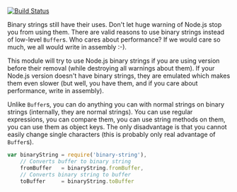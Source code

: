 [![Build Status](https://secure.travis-ci.org/GlitchMr/binary-string.png?branch=master)](http://travis-ci.org/GlitchMr/binary-string) 

Binary strings still have their uses. Don't let huge warning of Node.js
stop you from using them. There are valid reasons to use binary strings
instead of low-level `Buffer`s. Who cares about performance? If we
would care so much, we all would write in assembly :-).

This module will try to use Node.js binary strings if you are using
version before their removal (while destroying all warnings about them).
If your Node.js version doesn't have binary strings, they are emulated
which makes them even slower (but well, you have them, and if you care
about performance, write in assembly).

Unlike `Buffer`s, you can do anything you can with normal strings on
binary strings (internally, they are normal strings). You can use
regular expressions, you can compare them, you can use string methods
on them, you can use them as object keys. The only disadvantage is that
you cannot easily change single characters (this is probably only real
advantage of `Buffer`s).

```javascript
var binaryString = require('binary-string'),
    // Converts buffer to binary string
    fromBuffer   = binaryString.fromBuffer,
    // Converts binary string to buffer
    toBuffer     = binaryString.toBuffer
```

